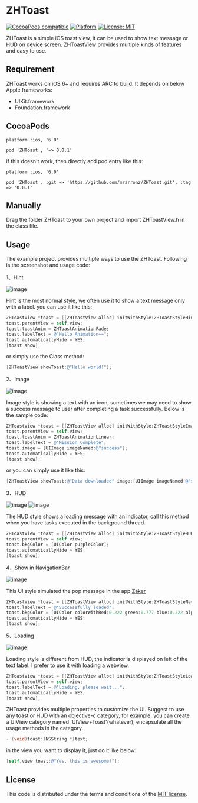 # ZHToast

[![CocoaPods compatible](https://img.shields.io/cocoapods/v/ZHToast.svg?style=flat)](https://cocoapods.org/pods/ZHToast)
[![Platform](https://img.shields.io/cocoapods/p/ZHToast.svg?style=flat)](http://cocoadocs.org/docsets/ZHToast)
[![License: MIT](https://img.shields.io/cocoapods/l/ZHToast.svg?style=flat)](http://opensource.org/licenses/MIT)

ZHToast is a simple iOS toast view, it can be used to show text message or HUD on device screen. ZHToastView provides multiple kinds of features and easy to use.

## Requirement
ZHToast works on iOS 6+ and requires ARC to build. It depends on below Apple frameworks:
  * UIKit.framework
  * Foundation.framework

## CocoaPods
`platform :ios, '6.0'`

`pod 'ZHToast', '~> 0.0.1'`


if this doesn't work, then directly add pod entry like this:

`platform :ios, '6.0'`

`pod 'ZHToast', :git => 'https://github.com/mrarronz/ZHToast.git', :tag => '0.0.1'`


## Manually
Drag the folder ZHToast to your own project and import ZHToastView.h in the class file.

## Usage
The example project provides multiple ways to use the ZHToast. Following is the screenshot and usage code:

1、Hint

![image](https://github.com/mrarronz/ZHToast/raw/master/screenshot/hint.png)

Hint is the most normal style, we often use it to show a text message only with a label. you can use it like this:

```objective-c
ZHToastView *toast = [[ZHToastView alloc] initWithStyle:ZHToastStyleHint];
toast.parentView = self.view;
toast.toastAnim = ZHToastAnimationFade;
toast.labelText = @"Hello Animation~~";
toast.automaticallyHide = YES;
[toast show];
```

or simply use the Class method:

```objective-c
[ZHToastView showToast:@"Hello world!"];
```

2、Image

![image](https://github.com/mrarronz/ZHToast/raw/master/screenshot/text_image.png)

Image style is showing a text with an icon, sometimes we may need to show a success message to user after completing a task successfully. Below is the sample code:

```objective-c
ZHToastView *toast = [[ZHToastView alloc] initWithStyle:ZHToastStyleImage];
toast.parentView = self.view;
toast.toastAnim = ZHToastAnimationLinear;
toast.labelText = @"Mission Complete";
toast.image = [UIImage imageNamed:@"success"];
toast.automaticallyHide = YES;
[toast show];
```
or you can simply use it like this:

```objective-c
[ZHToastView showToast:@"Data downloaded" image:[UIImage imageNamed:@"success"]];
```

3、HUD

![image](https://github.com/mrarronz/ZHToast/raw/master/screenshot/hud_text.png)
![image](https://github.com/mrarronz/ZHToast/raw/master/screenshot/hud_no_text.png)

The HUD style shows a loading message with an indicator, call this method when you have tasks executed in the background thread.

```objective-c
ZHToastView *toast = [[ZHToastView alloc] initWithStyle:ZHToastStyleHUD];
toast.parentView = self.view;
toast.bkgColor = [UIColor purpleColor];
toast.automaticallyHide = YES;
[toast show];
```

4、Show in NavigationBar

![image](https://github.com/mrarronz/ZHToast/raw/master/screenshot/navigationbar.png)

This UI style simulated the pop message in the app [Zaker](http://itunes.apple.com/us/app/zaker/id410174232?mt=8)

```objective-c
ZHToastView *toast = [[ZHToastView alloc] initWithStyle:ZHToastStyleNavBar];
toast.labelText = @"Successfully loaded";
toast.bkgColor = [UIColor colorWithRed:0.222 green:0.777 blue:0.222 alpha:1.0];
toast.automaticallyHide = YES;
[toast show];
```

5、Loading

![image](https://github.com/mrarronz/ZHToast/raw/master/screenshot/loading.png)

Loading style is different from HUD, the indicator is displayed on left of the text label. I prefer to use it with loading a webview.

```objective-c
ZHToastView *toast = [[ZHToastView alloc] initWithStyle:ZHToastStyleLoading];
toast.parentView = self.view;
toast.labelText = @"Loading, please wait...";
toast.automaticallyHide = YES;
[toast show];
```

ZHToast provides multiple properties to customize the UI. Suggest to use any toast or HUD with an objective-c category, for example, you can create a UIView category named 'UIView+Toast'(whatever), encapsulate all the usage methods in the category.

```objective-c
- (void)toast:(NSString *)text;
```

in the view you want to display it, just do it like below:

```objective-c
[self.view toast:@"Yes, this is awesome!"];
```

## License
This code is distributed under the terms and conditions of the [MIT license](LICENSE).
